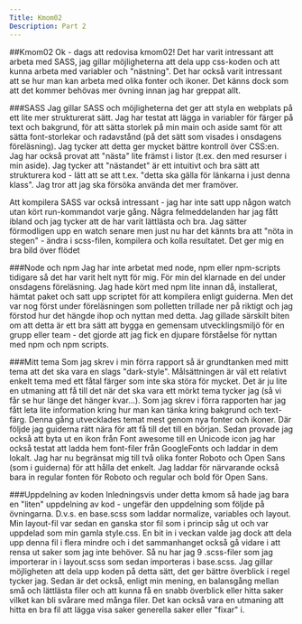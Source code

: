 ```yaml
---
Title: Kmom02
Description: Part 2
---
```


##Kmom02
Ok - dags att redovisa kmom02! Det har varit intressant att arbeta med SASS, jag gillar möjligheterna att dela upp css-koden och att kunna arbeta med variabler och "nästning". Det har också varit intressant att se hur man kan arbeta med olika fonter och ikoner. Det känns dock som att det kommer behövas mer övning innan jag har greppat allt.

###SASS
Jag gillar SASS och möjligheterna det ger att styla en webplats på ett lite mer strukturerat sätt. Jag har testat att lägga in variabler för färger på text och bakgrund, för att sätta storlek på min main och aside samt för att sätta font-storlekar och radavstånd (på det sätt som visades i onsdagens föreläsning). Jag tycker att detta ger mycket bättre kontroll över CSS:en. Jag har också provat att "nästa" lite främst i listor (t.ex. den med resurser i min aside). Jag tycker att "nästandet" är ett intuitivt och bra sätt att strukturera kod - lätt att se att t.ex. "detta ska gälla för länkarna i just denna klass". Jag tror att jag ska försöka använda det mer framöver. 

Att kompilera SASS var också intressant - jag har inte satt upp någon watch utan kört run-kommandot varje gång. Några felmeddelanden har jag fått ibland och jag tycker att de har varit lättlästa och bra. Jag sätter förmodligen upp en watch senare men just nu har det kännts bra att "nöta in stegen" - ändra i scss-filen, kompilera och kolla resultatet. Det ger mig en bra bild över flödet

###Node och npm
Jag har inte arbetat med node, npm eller npm-scripts tidigare så det har varit helt nytt för mig. För min del klarnade en del under onsdagens föreläsning. Jag hade kört med npm lite innan då, installerat, hämtat  paket och satt upp scriptet för att kompilera enligt guiderna. Men det var nog först under föreläsningen som polletten trillade ner på riktigt och jag förstod hur det hängde ihop och nyttan med detta. Jag gillade särskilt biten om att detta är ett bra sätt att bygga en gemensam utvecklingsmiljö för en grupp eller team - det gjorde att jag fick en djupare förståelse för nyttan med npm och npm scripts.

###Mitt tema
Som jag skrev i min förra rapport så är grundtanken med mitt tema att det ska vara en slags "dark-style". Målsättningen är väl ett relativt enkelt tema med ett fåtal färger som inte ska störa för mycket. Det är ju lite en utmaning att få till det när det ska vara ett mörkt tema tycker jag (så vi får se hur länge det hänger kvar...). Som jag skrev i förra rapporten har jag fått leta lite information kring hur man kan tänka kring bakgrund och text-färg. Denna gång utvecklades temat mest genom nya fonter och ikoner. Där följde jag guiderna rätt nära för att få till det till en början. Sedan provade jag också att byta ut en ikon från Font awesome till en Unicode icon jag har också testat att ladda hem font-filer från GoogleFonts och laddar in dem lokalt. Jag har nu begränsat mig till två olika fonter Roboto och Open Sans (som i guiderna) för att hålla det enkelt. Jag laddar för närvarande också bara in regular fonten för Roboto och regular och bold för Open Sans.

###Uppdelning av koden
Inledningsvis under detta kmom så hade jag bara en "liten" uppdelning av kod - ungefär den uppdelning som följde på övningarna. D.v.s. en base.scss som laddar normalize, variables och layout. Min layout-fil var sedan en ganska stor fil som i princip såg ut och var uppdelad som min gamla style.css. En bit in i veckan valde jag dock att dela upp denna fil i flera mindre och i det sammanhanget också gå vidare i att rensa ut saker som jag inte behöver. Så nu har jag 9 .scss-filer som jag importerar in i layout.scss som sedan importeras i base.scss. Jag gillar möjligheten att dela upp koden på detta sätt, det ger bättre överblick i regel tycker jag. Sedan är det också, enligt min mening, en balansgång mellan små och lättlästa filer och att kunna få en snabb överblick eller hitta saker vilket kan bli svårare med många filer. Det kan också vara en utmaning att hitta en bra fil att lägga visa saker generella saker eller "fixar" i.




